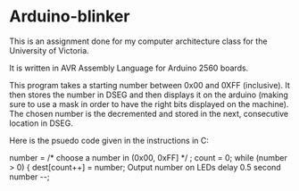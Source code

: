 # Arduino-blinker

This is an assignment done for my computer architecture class for the University of Victoria.

It is written in AVR Assembly Language for Arduino 2560 boards.

This program takes a starting number between 0x00 and 0XFF (inclusive). It then stores the number in DSEG and then displays it on the arduino (making sure to use a mask in order to have the right bits displayed on the machine). The chosen number is the decremented and stored in the next, consecutive location in DSEG.


Here is the psuedo code given in the instructions in C:

number = /* choose a number in (0x00, 0xFF] */ ;
count = 0;
while (number > 0) {
dest[count++] = number;
  Output number on LEDs 
  delay 0.5 second 
 number --;
